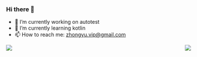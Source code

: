 ### Hi there 👋

<!--
**jongyu/jongyu** is a ✨ _special_ ✨ repository because its `README.md` (this file) appears on your GitHub profile.

Here are some ideas to get you started:

- 🔭 I’m currently working on ...
- 🌱 I’m currently learning ...
- 👯 I’m looking to collaborate on ...
- 🤔 I’m looking for help with ...
- 💬 Ask me about ...
- 📫 How to reach me: ...
- 😄 Pronouns: ...
- ⚡ Fun fact: ...
-->
- 🔭 I’m currently working on autotest
- 🌱 I’m currently learning kotlin
- 📫 How to reach me: zhongyu.vip@gmail.com

 <!--
[![Top Langs](https://github-readme-stats.vercel.app/api/top-langs/?username=jongyu&layout=compact&bg_color=30,e96443,904e95&title_color=fff&text_color=fff)](https://github.com/anuraghazra/github-readme-stats)
![Anurag's github stats](https://github-readme-stats.vercel.app/api?username=jongyu&count_private=true&bg_color=30,e96443,904e95&title_color=fff&text_color=fff)
-->

<a href="https://github.com/anuraghazra/github-readme-stats">
  <img align="center" src="https://github-readme-stats.vercel.app/api?username=jongyu&count_private=true&bg_color=30,e96443,904e95&title_color=fff&text_color=fff" />
</a>
<a href="https://github.com/anuraghazra/github-readme-stats">
  <img align="right" src="https://github-readme-stats.vercel.app/api/top-langs/?username=jongyu&layout=compact&bg_color=30,e96443,904e95&title_color=fff&text_color=fff" />
</a>
